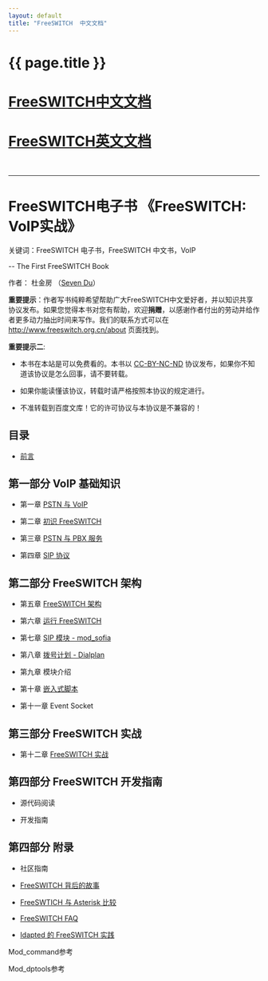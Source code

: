 ```yaml
---
layout: default
title: "FreeSWITCH  中文文档"
---
```


# {{ page.title }}

# [FreeSWITCH中文文档](http://wiki.freeswitch.org.cn)
# [FreeSWITCH英文文档](http://wiki.freeswitch.org)
<br>

<hr>

# FreeSWITCH电子书 《FreeSWITCH: VoIP实战》


关键词：FreeSWITCH 电子书，FreeSWITCH 中文书，VoIP


-- The First FreeSWITCH Book 

作者： 杜金房 （[Seven Du](http://www.dujinfang.com)）

**重要提示**：作者写书纯粹希望帮助广大FreeSWITCH中文爱好者，并以知识共享协议发布。如果您觉得本书对您有帮助，欢迎**捐赠**，以感谢作者付出的劳动并给作者更多动力抽出时间来写作。我们的联系方式可以在 <http://www.freeswitch.org.cn/about> 页面找到。

**重要提示二**:

* 本书在本站是可以免费看的。本书以 [CC-BY-NC-ND](http://creativecommons.org/licenses/by-nc-nd/2.5/cn/legalcode) 协议发布，如果你不知道该协议是怎么回事，请不要转载。

* 如果你能读懂该协议，转载时请严格按照本协议的规定进行。

* 不准转载到百度文库！它的许可协议与本协议是不兼容的！


目录
----

* [前言](/blog/past/2010/5/7/freeswitch-book-qian-yan/)


## 第一部分 VoIP 基础知识


* 第一章 [PSTN 与 VoIP](/blog/past/2010/4/30/di-yi-zhang-pstn-yu-voip/)

* 第二章 [初识 FreeSWITCH](http://www.dujinfang.com/past/2010/4/14/freeswitch-chu-bu/)

* 第三章 [PSTN 与 PBX 服务](/blog/past/2010/5/6/di-san-zhang-pstn-yu-pbx-ye-wu/)

* 第四章 [SIP 协议](/blog/past/2010/5/7/di-si-zhang-sip/)


## 第二部分 FreeSWITCH 架构

* 第五章 [FreeSWITCH 架构](/blog/past/2010/5/7/di-wu-zhang-freeswitch-jia-gou/)

* 第六章 [运行 FreeSWITCH](/blog/past/2010/5/27/di-liu-zhang-yun-xing-freeswitch/)

* 第七章 [SIP 模块 - mod_sofia](/blog/past/2010/8/2/di-qi-zhang-sip-mo-kuai-mod_sofia/)

* 第八章 [拨号计划 - Dialplan](/blog/past/2010/10/22/ren-shi-bo-hao-ji-hua-dialplan/)

* 第九章 模块介绍
 
* 第十章 [嵌入式脚本](/blog/past/2011/10/30/qian-ru-shi-jiao-ben/)

* 第十一章 Event Socket

## 第三部分 FreeSWITCH 实战

* 第十二章 [FreeSWITCH 实战](/blog/past/2011/10/29/freeswitch-shi-zhan/)


## 第四部分 FreeSWITCH 开发指南

* 源代码阅读

* 开发指南

## 第四部分 附录

* 社区指南

* [FreeSWITCH  背后的故事](http://www.dujinfang.com/past/2009/10/31/freeswitchbei-hou-de-gu-shi/)

* [FreeSWTICH 与 Asterisk 比较](/blog/past/2010/1/22/freeswitch-yu-asterisk/)

* [FreeSWITCH FAQ](/blog/past/2010/5/6/freeswitch-zhong-wen-faq/)

* [Idapted 的 FreeSWITCH 实践](http://www.dujinfang.com/past/2010/2/4/idaptedde-freeswitchshi-jian/)

Mod\_command参考

Mod\_dptools参考



